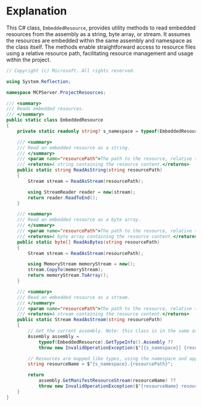 # Explanation
This C# class, `EmbeddedResource`, provides utility methods to read embedded resources from the assembly as a string, byte array, or stream. It assumes the resources are embedded within the same assembly and namespace as the class itself. The methods enable straightforward access to resource files using a relative resource path, facilitating resource management and usage within the project.

```csharp
// Copyright (c) Microsoft. All rights reserved.

using System.Reflection;

namespace MCPServer.ProjectResources;

/// <summary>
/// Reads embedded resources.
/// </summary>
public static class EmbeddedResource
{
    private static readonly string? s_namespace = typeof(EmbeddedResource).Namespace;

    /// <summary>
    /// Read an embedded resource as a string.
    /// </summary>
    /// <param name="resourcePath">The path to the resource, relative to the assembly namespace.</param>
    /// <returns>A string containing the resource content.</returns>
    public static string ReadAsString(string resourcePath)
    {
        Stream stream = ReadAsStream(resourcePath);

        using StreamReader reader = new(stream);
        return reader.ReadToEnd();
    }

    /// <summary>
    /// Read an embedded resource as a byte array.
    /// </summary>
    /// <param name="resourcePath">The path to the resource, relative to the assembly namespace.</param>
    /// <returns>A byte array containing the resource content.</returns>
    public static byte[] ReadAsBytes(string resourcePath)
    {
        Stream stream = ReadAsStream(resourcePath);

        using MemoryStream memoryStream = new();
        stream.CopyTo(memoryStream);
        return memoryStream.ToArray();
    }

    /// <summary>
    /// Read an embedded resource as a stream.
    /// </summary>
    /// <param name="resourcePath">The path to the resource, relative to the assembly namespace.</param>
    /// <returns>A stream containing the resource content.</returns>
    public static Stream ReadAsStream(string resourcePath)
    {
        // Get the current assembly. Note: this class is in the same assembly where the embedded resources are stored.
        Assembly assembly =
            typeof(EmbeddedResource).GetTypeInfo().Assembly ??
            throw new InvalidOperationException($"[{s_namespace}] {resourcePath} assembly not found");

        // Resources are mapped like types, using the namespace and appending "." (dot) and the file name
        string resourceName = $"{s_namespace}.{resourcePath}";

        return
            assembly.GetManifestResourceStream(resourceName) ??
            throw new InvalidOperationException($"{resourceName} resource not found");
    }
}
```
